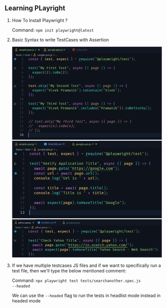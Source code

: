 ## Learning PLayright

1. How To Install Playwright ?

    Command: <code>npm init playwright@latest</code>


2. Basic Syntax to write TestCases with Assertion

    ![alt text](snaps/image.png)
    <br/>
    ![alt text](snaps/image-1.png)
    <br />
    ![alt text](snaps/image-2.png)

3. If we have multiple testcases JS files and if we want to specifically run a test file, then we'll type the below mentioned comment:

    Command: <code>npx playwright test tests/searchanother.spec.js  --headed</code>

    We can use the <code>--headed</code> flag to run the tests in headlist mode instead in headed mode